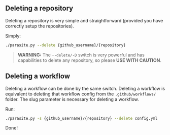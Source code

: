 ## Deleting a repository

Deleting a repository is very simple and straightforward (provided you have correctly setup the repositories).

Simply:
```bash
./parasite.py --delete {github_username}/{repository}
```
> __WARNING:__ The `--delete/-D` switch is very powerful and has capabilities to delete any repository, so please __USE WITH CAUTION__.

## Deleting a workflow

Deleting a workflow can be done by the same switch. Deleting a workflow is equivalent to deleting that workflow config from the `.github/workflows/` folder. The slug parameter is necessary for deleting a workflow.

Run:
```bash
./parasite.py -s {github_username}/{repository} --delete config.yml
```
Done!
